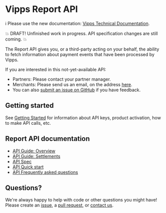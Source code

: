 <!-- START_METADATA
---
title: Introduction
sidebar_position: 1
---
END_METADATA -->

# Vipps Report API

<!-- START_COMMENT -->

ℹ️ Please use the new documentation:
[Vipps Technical Documentation](https://vippsas.github.io/vipps-developer-docs/).

<!-- END_COMMENT -->

💥 DRAFT! Unfinished work in progress. API specification changes are still coming. 💥

The Report API gives you, or a third-party acting on your behalf, the ability to
fetch information about payment events that have been processed by Vipps.

If you are interested in this not-yet-available API:

* Partners: Please contact your partner manager.
* Merchants: Please send us an email, on the address
 [here](https://vippsas.github.io/vipps-developer-docs/docs/vipps-developers/contact).
* You can also
  [submit an issue on GitHub](https://github.com/vippsas/vipps-report-api/issues)
  if you have feedback.

## Getting started

See
[Getting Started](https://github.com/vippsas/vipps-developers/blob/master/vipps-getting-started.md)
for information about API keys, product activation, how to make API calls, etc.

## Report API documentation

* [API Guide: Overview](vipps-report-api.md)
* [API Guide: Settlements](vipps-report-api-settlement-guide.md)
* [API Spec](https://vippsas.github.io/vipps-report-api/)
* [API Quick start](vipps-report-api-quick-start.md)
* [API Frequently asked questions](vipps-report-api-faq.md)

## Questions?

We're always happy to help with code or other questions you might have!
Please create an [issue](https://github.com/vippsas/vipps-report-api/issues),
a [pull request](https://github.com/vippsas/vipps-report-api/pulls),
or [contact us](https://github.com/vippsas/vipps-report/blob/master/contact.md).

